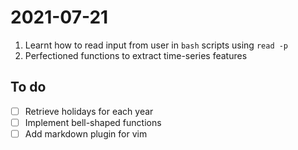# 2021-07-21

1. Learnt how to read input from user in `bash` scripts using `read -p`
2. Perfectioned functions to extract time-series features

## To do

- [ ] Retrieve holidays for each year
- [ ] Implement bell-shaped functions
- [ ] Add markdown plugin for vim
